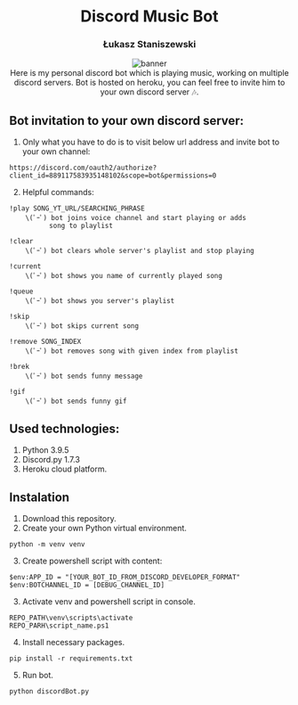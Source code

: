<h1 align="center">Discord Music Bot</h1>
<h3 align="center">Łukasz Staniszewski</h1>

<div align="center">
<img src="https://user-images.githubusercontent.com/59453698/137017156-6e49745c-2c40-4d30-9abb-f2885e4afe25.gif" alt="banner">

</div>

<div align="center">
  Here is my personal discord bot which is playing music, working on multiple discord servers. Bot is hosted on heroku, you can feel free to invite him to your own discord server 🎶.
</div>

## Bot invitation to your own discord server:
1. Only what you have to do is to visit below url address and invite bot to your own channel:
```
https://discord.com/oauth2/authorize?client_id=889117583935148102&scope=bot&permissions=0
```
2. Helpful commands:
```
!play SONG_YT_URL/SEARCHING_PHRASE
    \(ﾟｰﾟ) bot joins voice channel and start playing or adds 
          song to playlist

!clear
    \(ﾟｰﾟ) bot clears whole server's playlist and stop playing

!current
    \(ﾟｰﾟ) bot shows you name of currently played song

!queue
    \(ﾟｰﾟ) bot shows you server's playlist

!skip
    \(ﾟｰﾟ) bot skips current song

!remove SONG_INDEX
    \(ﾟｰﾟ) bot removes song with given index from playlist

!brek
    \(ﾟｰﾟ) bot sends funny message

!gif
    \(ﾟｰﾟ) bot sends funny gif
```


## Used technologies:
1. Python 3.9.5
2. Discord.py 1.7.3
2. Heroku cloud platform.

## Instalation

1. Download this repository.
2. Create your own Python virtual environment.

``` 
python -m venv venv
```
3. Create powershell script with content:
```
$env:APP_ID = "[YOUR_BOT_ID_FROM_DISCORD_DEVELOPER_FORMAT"
$env:BOTCHANNEL_ID = [DEBUG_CHANNEL_ID]
```
3. Activate venv and powershell script in console.

``` 
REPO_PATH\venv\scripts\activate
REPO_PARH\script_name.ps1
```

4. Install necessary packages. 

``` 
pip install -r requirements.txt 
```

5. Run bot.

``` 
python discordBot.py 
```
